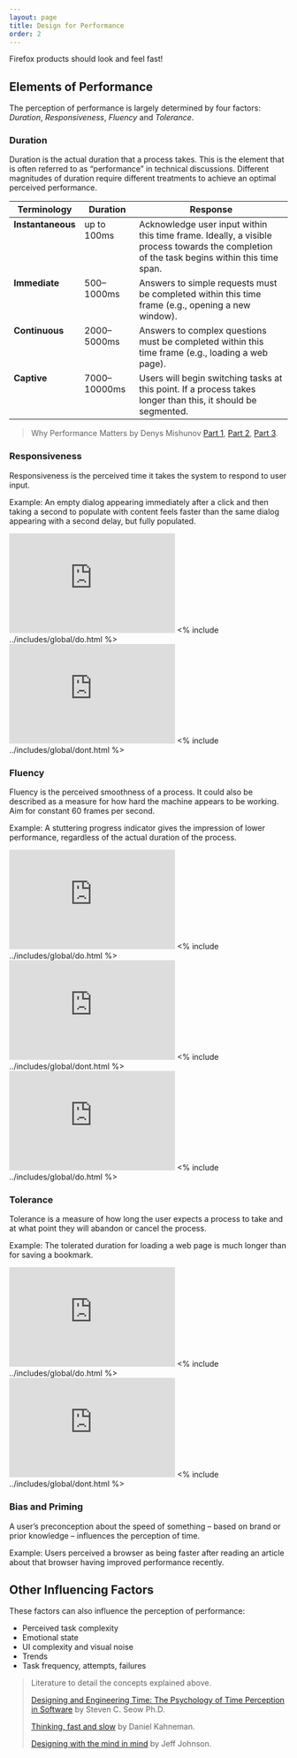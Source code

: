 ```yaml
---
layout: page
title: Design for Performance
order: 2
---
```


Firefox products should look and feel fast!

<section>
  <h2>Elements of Performance</h2>
  <p>
    The perception of performance is largely determined by four factors: <em>Duration</em>, <em>Responsiveness</em>, <em>Fluency</em> and <em>Tolerance</em>.
  </p>

  <h3>Duration</h3>
  <p>
    Duration is the actual duration that a process takes. This is the element that is often referred to as “performance” in technical discussions. Different magnitudes of duration require different treatments to achieve an optimal perceived performance.
  </p>
  <table>
    <thead style="vertical-align: top;">
      <tr>
        <th>Terminology</th>
        <th>Duration</th>
        <th>Response</th>
      </tr>
    </thead>
    <tbody style="vertical-align: top;">
      <tr>
        <td><strong>Instantaneous</strong></td>
        <td>up to 100ms</td>
        <td>Acknowledge user input within this time frame. Ideally, a visible process towards the completion of the task begins within this time span.</td>
      </tr>
      <tr>
        <td><strong>Immediate</strong></td>
        <td>500–1000ms</td>
        <td>Answers to simple requests must be completed within this time frame (e.g., opening a new window).</td>
      </tr>
      <tr>
        <td><strong>Continuous</strong></td>
        <td>2000–5000ms</td>
        <td>Answers to complex questions must be completed within this time frame (e.g., loading a web page).</td>
      </tr>
      <tr>
        <td><strong>Captive</strong></td>
        <td>7000–10000ms</td>
        <td>Users will begin switching tasks at this point. If a process takes longer than this, it should be segmented.</td>
      </tr>
    </tbody>
  </table>
    <blockquote>
    <p>
      Why Performance Matters by Denys Mishunov <a href="https://www.smashingmagazine.com/2015/09/why-performance-matters-the-perception-of-time/">Part 1</a>, <a href="https://www.smashingmagazine.com/2015/11/why-performance-matters-part-2-perception-management/">Part 2</a>, <a href="https://www.smashingmagazine.com/2015/12/performance-matters-part-3-tolerance-management/">Part 3</a>.
    </p>
  </blockquote>

  <h3>Responsiveness</h3>
  <p>
    Responsiveness is the perceived time it takes the system to respond to user input.
  </p>
  <p>
    Example: An empty dialog appearing immediately after a click and then taking a second to populate with content feels faster than the same dialog appearing with a second delay, but fully populated.
  </p>
  <div class="cf nr2 nl2">
    <div class="fl-ns w-50-ns ph2 mb3">
      <iframe class="db w-100" height="180" src="https://design.firefox.com/photon/interactives/introduction/performance-principles/responsiveness/example-do.html" allowfullscreen="allowfullscreen" frameborder="0"></iframe>
      <% include ../includes/global/do.html %>
    </div>
    <div class="fl-ns w-50-ns ph2 mb3">
      <iframe class="db w-100" height="180" src="https://design.firefox.com/photon/interactives/introduction/performance-principles/responsiveness/example-dont.html" allowfullscreen="allowfullscreen" frameborder="0"></iframe>
      <% include ../includes/global/dont.html %>
    </div>
  </div>

  <h3>Fluency</h3>
  <p>
    Fluency is the perceived smoothness of a process. It could also be described as a measure for how hard the machine appears to be working. Aim for constant 60 frames per second.
  </p>
  <p>
    Example: A stuttering progress indicator gives the impression of lower performance, regardless of the actual duration of the process.
  </p>
  <div class="cf nr2 nl2">
    <div class="fl-ns w-100 w-third-ns ph2 mb3">
      <iframe class="db w-100" height="180" src="https://design.firefox.com/photon/interactives/introduction/performance-principles/fluency/example-do.html" allowfullscreen="allowfullscreen" frameborder="0"></iframe>
      <% include ../includes/global/do.html %>
    </div>
    <div class="fl-ns w-100 w-third-ns ph2 mb3">
      <iframe class="db w-100" height="180" src="https://design.firefox.com/photon/interactives/introduction/performance-principles/fluency/example-dont.html" allowfullscreen="allowfullscreen" frameborder="0"></iframe>
      <% include ../includes/global/dont.html %>
    </div>
    <div class="fl-ns w-100 w-third-ns ph2 mb3">
      <iframe class="db w-100" height="180" src="https://design.firefox.com/photon/interactives/introduction/performance-principles/fluency/example-fallback.html" allowfullscreen="allowfullscreen" frameborder="0"></iframe>
      <% include ../includes/global/do.html %>
    </div>
  </div>

  <h3>Tolerance</h3>
  <p>
    Tolerance is a measure of how long the user expects a process to take and at what point they will abandon or cancel the process.
  </p>
  <p>
    Example: The tolerated duration for loading a web page is much longer than for saving a bookmark.
  </p>
  <div class="cf nr2 nl2">
    <div class="fl-ns w-50-ns ph2 mb3">
      <iframe class="db w-100" height="180" src="https://design.firefox.com/photon/interactives/introduction/performance-principles/tolerance/example-do.html" allowfullscreen="allowfullscreen" frameborder="0"></iframe>
      <% include ../includes/global/do.html %>
    </div>
    <div class="fl-ns w-50-ns ph2 mb3">
      <iframe class="db w-100" height="180" src="https://design.firefox.com/photon/interactives/introduction/performance-principles/tolerance/example-dont.html" allowfullscreen="allowfullscreen" frameborder="0"></iframe>
      <% include ../includes/global/dont.html %>
    </div>
  </div>

  <h3>Bias and Priming</h3>
  <p>
    A user’s preconception about the speed of something – based on brand or prior knowledge – influences the perception of time.
  </p>
  <p>
    Example: Users perceived a browser as being faster after reading an article about that browser having improved performance recently.
  </p>
</section>

<section>
  <h2>Other Influencing Factors</h2>
  <p>
    These factors can also influence the perception of performance:
  </p>
  <ul>
    <li>Perceived task complexity</li>
    <li>Emotional state</li>
    <li>UI complexity and visual noise</li>
    <li>Trends</li>
    <li>Task frequency, attempts, failures</li>
  </ul>

  <blockquote>
    <p>
      Literature to detail the concepts explained above.
    </p>
    <p>
      <a href="https://www.safaribooksonline.com/library/view/designing-and-engineering/9780321562944/">Designing and Engineering Time: The Psychology of Time Perception in Software</a> by Steven C. Seow Ph.D.
    </p>
    <p>
      <a href="https://openlibrary.org/works/OL15992072W">Thinking, fast and slow</a> by Daniel Kahneman.
    </p>
    <p>
      <a href="https://openlibrary.org/works/OL15570641W">Designing with the mind in mind</a> by Jeff Johnson.
    </p>
  </blockquote>

</section>
